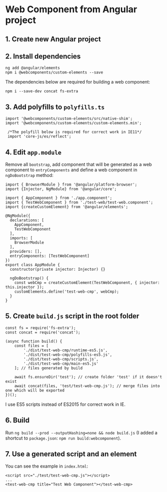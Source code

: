 # Web Component from Angular project

## 1. Create new Angular project

## 2. Install dependencies

````
ng add @angular/elements
npm i @webcomponents/custom-elements --save
````

The dependencies below are required for building a web component:

`npm i --save-dev concat fs-extra`

## 3. Add polyfills to `polyfills.ts`

````
import '@webcomponents/custom-elements/src/native-shim';
import '@webcomponents/custom-elements/custom-elements.min';
 
 /*The polyfill below is required for correct work in IE11*/
 import 'core-js/es/reflect';
````

## 4. Edit `app.module`

Remove all `bootstrap`, add component that will be generated as a web component to `entryComponents` and define a web component in `ngDoBootstrap` method:

````
import { BrowserModule } from '@angular/platform-browser';
import {Injector, NgModule} from '@angular/core';

import { AppComponent } from './app.component';
import { TestWebComponent } from './test-web/test-web.component';
import {createCustomElement} from '@angular/elements';

@NgModule({
  declarations: [
    AppComponent,
    TestWebComponent
  ],
  imports: [
    BrowserModule
  ],
  providers: [],
  entryComponents: [TestWebComponent]
})
export class AppModule {
  constructor(private injector: Injector) {}

  ngDoBootstrap() {
    const webCmp = createCustomElement(TestWebComponent, { injector: this.injector });
    customElements.define('test-web-cmp', webCmp);
  }
}

````

## 5. Create `build.js` script in the root folder

````
const fs = require('fs-extra');
const concat = require('concat');

(async function build() {
    const files = [
        './dist/test-web-cmp/runtime-es5.js',
        './dist/test-web-cmp/polyfills-es5.js',
        './dist/test-web-cmp/scripts.js',
        './dist/test-web-cmp/main-es5.js'
    ]; // files generated by build

    await fs.ensureDir('test'); // create folder 'test' if it doesn't exist
    await concat(files, 'test/test-web-cmp.js'); // merge files into one which will be exported
})();
````

I use ES5 scripts instead of ES2015 for correct work in IE.
## 6. Build
Run `ng build --prod --outputHashing=none && node build.js` (I added a shortcut to `package.json`: `npm run build:webcomponent`).

## 7. Use a generated script and an element
You can see the example in `index.html`:
````
<script src="./test/test-web-cmp.js"></script>
...
<test-web-cmp title="Test Web Component"></test-web-cmp>
````
